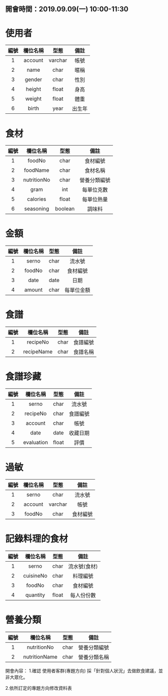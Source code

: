 ## 開會時間：2019.09.09(一) 10:00-11:30 ##
使用者
======================
|         編號        |          欄位名稱          |             型態             |備註|
|:--------------------:|:--------------------:|:--------------------:|:--------------------:|
|        1       |       account        | varchar |帳號|
|        2        |        name        | char |暱稱|
|        3        |       gender       | char |性別|
|        4       |         height        | float |身高|
|        5        |        weight        | float |體重|
|        6       |     birth    |   year  |出生年|


食材
===================
|         編號        |          欄位名稱          |             型態             |備註|
|:--------------------:|:--------------------:|:--------------------:|:--------------------:|
|      1       |        foodNo       |     char        |        食材編號         |
|      2       |        foodName      |        char       |         食材名稱       |
|      3       |         nutritionNo     |     char          |            營養分類編號    |
|      4       |        gram    |         int      |          每單位克數        |
|      5       |      calories      |        float       |          每單位熱量      |
|      6       |       seasoning      |        boolean       |        調味料        |


金額
=====================
|         編號        |          欄位名稱          |             型態             |備註|
|:--------------------:|:--------------------:|:--------------------:|:--------------------:|
|      1       |        serno       |     char        |       流水號      |
|      2       |        foodNo       |     char        |       食材編號       |
|      3       |        date       |     date        |          日期       |
|      4       |        amount       |     char        |      每單位金額      |


食譜
========================
|         編號        |          欄位名稱          |             型態             |備註|
|:--------------------:|:--------------------:|:--------------------:|:--------------------:|
|      1       |       recipeNo        |       char      |     食譜編號         |
|      2       |       recipeName        |      char       |     食譜名稱     |


食譜珍藏
========================
|         編號        |          欄位名稱          |             型態             |備註|
|:--------------------:|:--------------------:|:--------------------:|:--------------------:|
|      1       |        serno       |     char        |       流水號       |
|      2       |       recipeNo      |     char        |       食譜編號       |
|      3       |        account       |     char        |          帳號       |
|      4       |        date       |     date        |       收藏日期       |
|      5       |        evaluation       |     float        |         評價         |


過敏
======================
|         編號        |          欄位名稱          |             型態             |備註|
|:--------------------:|:--------------------:|:--------------------:|:--------------------:|
|      1       |        serno       |     char        |       流水號       |
|      2       |        account       |     varchar        |         帳號       |
|      3       |        foodNo       |     char        |       食材編號       |

記錄料理的食材
=====================
|         編號        |          欄位名稱          |             型態             |備註|
|:--------------------------:|:--------------------:|:--------------------:|:--------------------:|
|      1       |        serno       |     char        |       流水號(食材)       |
|      2       |        cuisineNo       |     char        |          料理編號       |
|      3       |        foodNo       |     char        |       食材編號       |
|      4       |        quantity       |     float        |      每人份份數      |

營養分類
======================
|         編號        |          欄位名稱          |             型態             |備註|
|:--------------------------:|:--------------------:|:--------------------:|:--------------------:|
|      1       |        nutritionNo       |     char        |       營養分類編號       |
|      2       |        nutritionName       |     char        |      營養分類名稱    |


開會內容：
1.確認 使用者客群(專題方向)
採「針對個人狀況」去做飲食建議，並非大眾化。

2.依所訂定的專題方向修改資料表
